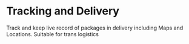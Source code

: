 # Tracking and Delivery

Track and keep live record of packages in delivery including Maps and Locations. Suitable for trans logistics
